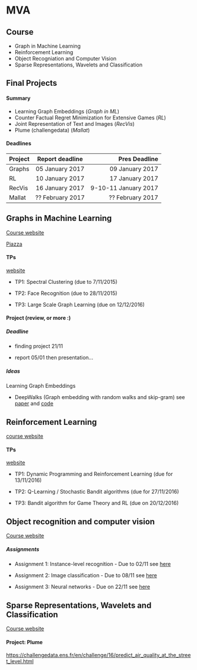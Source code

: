 # MVA

## Course

- Graph in Machine Learning
- Reinforcement Learning
- Object Recogniation and Computer Vision
- Sparse Representations, Wavelets and Classification


## Final Projects


#### Summary

- Learning Graph Embeddings (*Graph in ML*)
- Counter Factual Regret Minimization for Extensive Games (*RL*)
- Joint Representation of Text and Images (*RecVis*)
- Plume (challengedata) (*Mallat*)


#### Deadlines

| Project       | Report deadline  | Pres Deadline        |
| ------------- |:----------------:| --------------------:|
| Graphs        | 05 January 2017  | 09 January 2017      |
| RL            | 10 January 2017  | 17 January 2017      |
| RecVis        | 16 January 2017  | 9-10-11 January 2017 |
| Mallat        | ?? February 2017 | ?? February 2017     |


## Graphs in Machine Learning

[Course website](http://researchers.lille.inria.fr/~valko/hp/mva-ml-graphs.php)

[Piazza](https://piazza.com/ens-cachan.fr/fall2016/mvagraphsml)

#### TPs
[website](http://researchers.lille.inria.fr/~calandri/teaching.html)

- TP1: Spectral Clustering (due to 7/11/2015)

- TP2: Face Recognition (due to 28/11/2015)

- TP3: Large Scale Graph Learning (due on 12/12/2016)

#### Project (review, or more :) 

##### Deadline 

- finding project 21/11

- report 05/01 then presentation...

##### Ideas

Learning Graph Embeddings

- DeepWalks (Graph embedding with random walks and skip-gram)
see [paper](https://arxiv.org/pdf/1403.6652v2.pdf) and [code](https://github.com/phanein/deepwalk)


## Reinforcement Learning

[course website](http://researchers.lille.inria.fr/~lazaric/Webpage/Teaching.html)

#### TPs
[website](http://chercheurs.lille.inria.fr/ekaufman/teaching.html)

- TP1: Dynamic Programming and Reinforcement Learning (due for 13/11/2016)

- TP2: Q-Learning / Stochastic Bandit algorithms (due for 27/11/2016)

- TP3: Bandit algorithm for Game Theory and RL (due on 20/12/2016)

## Object recognition and computer vision

[Course website](http://www.di.ens.fr/willow/teaching/recvis16/)

##### Assignments

- Assignment 1: Instance-level recognition - Due to 02/11
	see [here](http://www.di.ens.fr/willow/teaching/recvis16/assignment1/)

- Assignment 2: Image classification - Due to 08/11
	see [here](http://www.di.ens.fr/willow/teaching/recvis16/assignment2/)

- Assignment 3: Neural networks - Due on 22/11
	see [here](http://www.di.ens.fr/willow/teaching/recvis16/assignment3/)


## Sparse Representations, Wavelets and Classification

[Course website](http://www.di.ens.fr/~mallat/coursMVA2016.html)

#### Project: Plume

https://challengedata.ens.fr/en/challenge/16/predict_air_quality_at_the_street_level.html
















